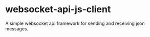 # websocket-api-js-client
A simple websocket api framework for sending and receiving json messages.
